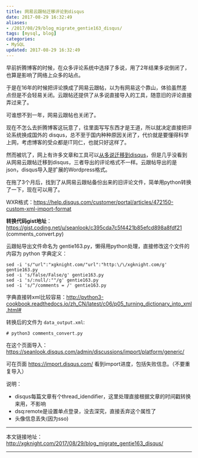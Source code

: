 ```yaml
---
title: 网易云跟帖迁移评论到disqus
date: 2017-08-29 16:32:49
aliases:
- /2017/08/29/blog_migrate_gentie163_disqus/
tags: [mysql, blog]
categories:
- MySQL
updated: 2017-08-29 16:32:49
---
```



早前折腾博客的时候，在众多评论系统中选择了多说，用了2年结果多说倒闭了，也算是影响了网络上众多的站点。

于是在16年的时候把评论换成了网易云跟帖，以为有网易这个靠山，体验虽然差点但是不会轻易关闭。云跟帖还提供了从多说直接导入的工具，随意旧的评论直接弄过来了。

可谁想不到一年，网易云跟帖也关闭了。

现在不怎么去折腾博客这玩意了，往里面写写东西才是王道，所以就决定直接把评论系统换成国外的 disqus，总不至于国内种种原因关闭了，代价就是要懂得科学上网，考虑博客的受众都是IT同仁，也就只好这样了。

然而被坑了，网上有许多文章和工具可以[从多说迁移到disqus](https://github.com/JamesPan/duoshuo-migrator/blob/master/duoshuo-migrator.py)，但是几乎没看到从网易云跟帖迁移到disqus，三者导出的评论格式不一样。云跟帖导出的是 json，disqus导入是扩展的Wordpress格式。

在拖了3个月后，找到了从网易云跟帖备份出来的旧评论文件，简单用python转换了一下，现在可以用了。

WXR格式：https://help.disqus.com/customer/portal/articles/472150-custom-xml-import-format

**转换代码gist地址**：https://gist.coding.net/u/seanlook/c395cda7c5f4421b85efcd898a8fdf21  (comments_convert.py)

云跟帖导出文件命名为 gentie163.py，懒得用python处理，直接修改这个文件的内容为 python 字典定义：
```
sed -i 's/"url":"xgknight.com/"url":"http:\/\/xgknight.com/g' gentie163.py
sed -i 's/false/False/g' gentie163.py
sed -i 's/:null/:""/g' gentie163.py
sed -i 's/^/comments = /' gentie163.py
```

字典直接转xml比较容易：http://python3-cookbook.readthedocs.io/zh_CN/latest/c06/p05_turning_dictionary_into_xml.html#


转换后的文件为 `data_output.xml`:
```
# python3 comments_convert.py
```

在这个页面导入：https://seanlook.disqus.com/admin/discussions/import/platform/generic/

可在页面 https://import.disqus.com/ 看到import进度，包括失败信息。（不要重复导入）

说明：
- disqus每篇文章有个thread_idendifier，这里处理直接根据文章的时间戳转换来用，不影响
- dsq:remote是设置单点登录，没去深究，直接丢弃这个属性了
- 头像信息丢失(因为sso)


---

本文链接地址：http://xgknight.com/2017/08/29/blog_migrate_gentie163_disqus/

---
